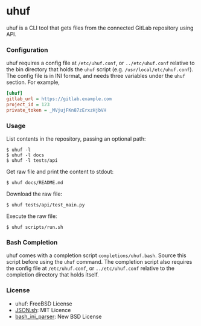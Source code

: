 uhuf
====

uhuf is a CLI tool that gets files from the connected GitLab repository using API.

### Configuration

uhuf requires a config file at `/etc/uhuf.conf`, or `../etc/uhuf.conf` relative to the bin directory that holds the `uhuf` script (e.g. `/usr/local/etc/uhuf.conf`). The config file is in INI format, and needs three variables under the `uhuf` section. For example,

``` ini
[uhuf]
gitlab_url = https://gitlab.example.com
project_id = 123
private_token = _MVjujFKn87zErxzHjbVH
```

### Usage

List contents in the repository, passing an optional path:

    $ uhuf -l
    $ uhuf -l docs
    $ uhuf -l tests/api

Get raw file and print the content to stdout:

    $ uhuf docs/README.md

Download the raw file:

    $ uhuf tests/api/test_main.py

Execute the raw file:

    $ uhuf scripts/run.sh

### Bash Completion

uhuf comes with a completion script `completions/uhuf.bash`. Source this script before using the `uhuf` command. The completion script also requires the config file at `/etc/uhuf.conf`, or `../etc/uhuf.conf` relative to the completion directory that holds itself.

### License
* uhuf: FreeBSD License
* [JSON.sh](https://github.com/dominictarr/JSON.sh): MIT Licence
* [bash_ini_parser](https://github.com/rudimeier/bash_ini_parser): New BSD License
